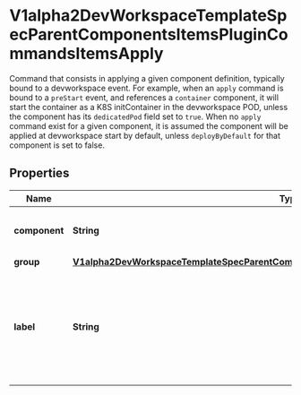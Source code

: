 

# V1alpha2DevWorkspaceTemplateSpecParentComponentsItemsPluginCommandsItemsApply

Command that consists in applying a given component definition, typically bound to a devworkspace event.  For example, when an `apply` command is bound to a `preStart` event, and references a `container` component, it will start the container as a K8S initContainer in the devworkspace POD, unless the component has its `dedicatedPod` field set to `true`.  When no `apply` command exist for a given component, it is assumed the component will be applied at devworkspace start by default, unless `deployByDefault` for that component is set to false.
## Properties

Name | Type | Description | Notes
------------ | ------------- | ------------- | -------------
**component** | **String** | Describes component that will be applied |  [optional]
**group** | [**V1alpha2DevWorkspaceTemplateSpecParentComponentsItemsPluginCommandsItemsApplyGroup**](V1alpha2DevWorkspaceTemplateSpecParentComponentsItemsPluginCommandsItemsApplyGroup.md) |  |  [optional]
**label** | **String** | Optional label that provides a label for this command to be used in Editor UI menus for example |  [optional]



